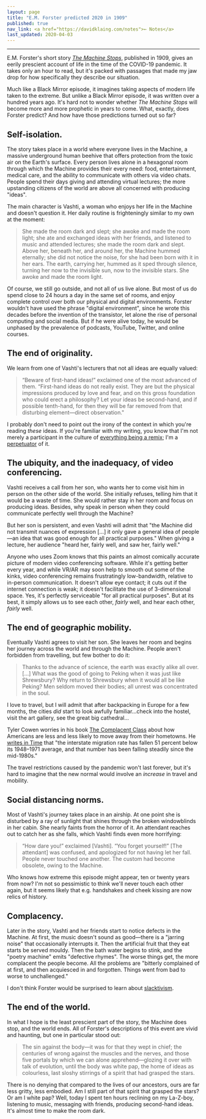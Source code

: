 ```yaml
---
layout: page
title: "E.M. Forster predicted 2020 in 1909"
published: true
nav_link: <a href="https://davidklaing.com/notes">← Notes</a>
last_updated: 2020-04-03
---
```


---

E.M. Forster's short story *[The Machine Stops](https://www.goodreads.com/book/show/4711854-the-machine-stops)*, published in 1909, gives an eerily prescient account of life in the time of the COVID-19 pandemic. It takes only an hour to read, but it's packed with passages that made my jaw drop for how specifically they describe our situation.

Much like a Black Mirror episode, it imagines taking aspects of modern life taken to the extreme. But unlike a Black Mirror episode, it was written over a hundred years ago. It's hard not to wonder whether *The Machine Stops* will become more and more prophetic in years to come. What, exactly, does Forster predict? And how have those predictions turned out so far?

## Self-isolation.

The story takes place in a world where everyone lives in the Machine, a massive underground human beehive that offers protection from the toxic air on the Earth's surface. Every person lives alone in a hexagonal room through which the Machine provides their every need: food, entertainment, medical care, and the ability to communicate with others via video chats. People spend their days giving and attending virtual lectures; the more upstanding citizens of the world are above all concerned with producing "ideas".

The main character is Vashti, a woman who enjoys her life in the Machine and doesn't question it. Her daily routine is frighteningly similar to my own at the moment:

> She made the room dark and slept; she awoke and made the room light; she ate and exchanged ideas with her friends, and listened to music and attended lectures; she made the room dark and slept. Above her, beneath her, and around her, the Machine hummed eternally; she did not notice the noise, for she had been born with it in her ears. The earth, carrying her, hummed as it sped through silence, turning her now to the invisible sun, now to the invisible stars. She awoke and made the room light.

Of course, we still go outside, and not all of us live alone. But most of us do spend close to 24 hours a day in the same set of rooms, and enjoy complete control over both our physical and digital environments. Forster wouldn't have used the phrase "digital environment", since he wrote this decades before the invention of the transistor, let alone the rise of personal computing and social media. But if he were alive today, he would be unphased by the prevalence of podcasts, YouTube, Twitter, and online courses.

## The end of originality.

We learn from one of Vashti's lecturers that not all ideas are equally valued:

> “Beware of first-hand ideas!” exclaimed one of the most advanced of them. “First-hand ideas do not really exist. They are but the physical impressions produced by love and fear, and on this gross foundation who could erect a philosophy? Let your ideas be second-hand, and if possible tenth-hand, for then they will be far removed from that disturbing element—direct observation."

I probably don't need to point out the irony of the context in which you're reading *these* ideas. If you're familiar with my writing, you know that I'm not merely a participant in the culture of [everything being a remix](https://www.youtube.com/watch?v=nJPERZDfyWc); I'm a [perpetuator](https://davidklaing.com/essays/covers-shouldnt-just-be-for-musicians) of it.

## The ubiquity, and the inadequacy, of video conferencing.

Vashti receives a call from her son, who wants her to come visit him in person on the other side of the world. She initially refuses, telling him that it would be a waste of time. She would rather stay in her room and focus on producing ideas. Besides, why speak in person when they could communicate perfectly well through the Machine?

But her son is persistent, and even Vashti will admit that "the Machine did not transmit nuances of expression [...] it only gave a general idea of people—an idea that was good enough for all practical purposes." When giving a lecture, her audience "heard her, fairly well, and saw her, fairly well."

Anyone who uses Zoom knows that this paints an almost comically accurate picture of modern video conferencing software. While it's getting better every year, and while VR/AR may soon help to smooth out some of the kinks, video conferencing remains frustratingly low-bandwidth, relative to in-person communication. It doesn't allow eye contact; it cuts out if the internet connection is weak; it doesn't facilitate the use of 3-dimensional space. Yes, it's perfectly serviceable "for all practical purposes". But at its best, it simply allows us to see each other, _fairly_ well, and hear each other, _fairly_ well.

## The end of geographic mobility.

Eventually Vashti agrees to visit her son. She leaves her room and begins her journey across the world and through the Machine. People aren't forbidden from travelling, but few bother to do it:

> Thanks to the advance of science, the earth was exactly alike all over. [...] What was the good of going to Peking when it was just like Shrewsbury? Why return to Shrewsbury when it would all be like Peking? Men seldom moved their bodies; all unrest was concentrated in the soul.

I love to travel, but I will admit that after backpacking in Europe for a few months, the cities *did* start to look awfully familiar...check into the hostel, visit the art gallery, see the great big cathedral...

Tyler Cowen worries in his book [The Complacent Class](https://www.amazon.com/Complacent-Class-Self-Defeating-Quest-American/dp/1250108691) about how Americans are less and less likely to move away from their hometowns. He [writes in Time](https://time.com/4677919/tyler-cowen-book/) that "the interstate migration rate has fallen 51 percent below its 1948–1971 average, and that number has been falling steadily since the mid-1980s."

The travel restrictions caused by the pandemic won't last forever, but it's hard to imagine that the new normal would involve an *increase* in travel and mobility.

## Social distancing norms.

Most of Vashti's journey takes place in an airship. At one point she is disturbed by a ray of sunlight that shines through the broken windowblinds in her cabin. She nearly faints from the horror of it. An attendant reaches out to catch her as she falls, which Vashti finds even more horrifying:

> “How dare you!” exclaimed [Vashti]. “You forget yourself!” [The attendant] was confused, and apologized for not having let her fall. People never touched one another. The custom had become obsolete, owing to the Machine.

Who knows how extreme this episode might appear, ten or twenty years from now? I'm not so pessimistic to think we'll never touch each other again, but it seems likely that e.g. handshakes and cheek kissing are now relics of history.

## Complacency.

Later in the story, Vashti and her friends start to notice defects in the Machine. At first, the music doesn't sound as good—there is a "jarring noise" that occasionally interrupts it. Then the artificial fruit that they eat starts be served mouldy. Then the bath water begins to stink, and the "poetry machine" emits "defective rhymes". The worse things get, the more complacent the people become. All the problems are "bitterly complained of at first, and then acquiesced in and forgotten. Things went from bad to worse to unchallenged."

I don't think Forster would be surprised to learn about [slacktivism](https://en.wikipedia.org/wiki/Slacktivism).

## The end of the world.

In what I hope is the least prescient part of the story, the Machine does stop, and the world ends. All of Forster's descriptions of this event are vivid and haunting, but one in particular stood out:

> The sin against the body—it was for that they wept in chief; the centuries of wrong against the muscles and the nerves, and those five portals by which we can alone apprehend—glozing it over with talk of evolution, until the body was white pap, the home of ideas as colourless, last sloshy stirrings of a spirit that had grasped the stars.

There is no denying that compared to the lives of our ancestors, ours are far less gritty, less embodied. Am I still part of that spirit that grasped the stars? Or am I white pap? Well, today I spent ten hours reclining on my La-Z-boy, listening to music, messaging with friends, producing second-hand ideas. It's almost time to make the room dark.